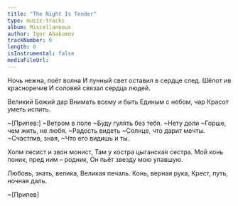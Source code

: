 ```yaml
---
title: "The Night Is Tender"
type: music-tracks
album: Miscellaneous
author: Igor Abakumov
trackNumber: 0
length: 0
isInstrumental: false
mediaFileUrl: 
---
```


Ночь нежна, поёт волна
И лунный свет оставил в сердце след.
Шёпот ив красноречив
И соловей связал сердца людей.

Великий Божий дар
Внимать всему и быть
Единым с небом, чар
Красот уметь испить.

~[Припев:]
~Ветром в поле
~Буду гулять без тебя.
~Нету доли
~Горше, чем жить, не любя.
~Радость видеть
~Солнце, что дарит мечты.
~Счастлив, зная,
~Что его видишь и ты.

Холм лесист и звон монист,
Там у костра цыганская сестра.
Мой конь поник, пред ним – родник,
Он пьёт звезду мою упавшую.

Любовь, знать, велика,
Великая печаль.
Конь, верная рука,
Крест, путь, ночная даль.

~[Припев]
